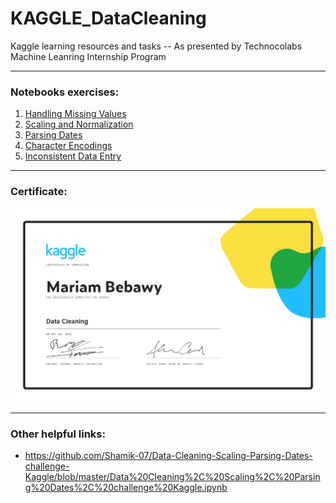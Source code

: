 # KAGGLE_DataCleaning
Kaggle learning resources and tasks
-- As presented by Technocolabs Machine Leanring Internship Program

***
### Notebooks exercises:
1. [Handling Missing Values](./01-01_handling-missing-values.ipynb)
2. [Scaling and Normalization](./01-02_scaling-and-normalization.ipynb)
3. [Parsing Dates](./01-03_parsing-dates.ipynb)
4. [Character Encodings](./01-04_character-encodings.ipynb)
5. [Inconsistent Data Entry](./01-05_inconsistent-data-entry.ipynb)

***
### Certificate:
![certificate](./01_Mariam%20Bebawy%20_Data-Cleaning-certificate.png)

***
### Other helpful links:
* https://github.com/Shamik-07/Data-Cleaning-Scaling-Parsing-Dates-challenge-Kaggle/blob/master/Data%20Cleaning%2C%20Scaling%2C%20Parsing%20Dates%2C%20challenge%20Kaggle.ipynb